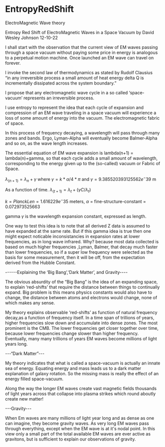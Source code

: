 # EntropyRedShift
ElectroMagnetic Wave theory


Entropy Red Shift of ElectroMagnetic Waves in a Space Vacuum
			      by
David Wesley Johnson     12-10-22

I shall start with the observation that the current view of
EM waves passing through a space vacuum without paying
some price in energy is analogous to a perpetual motion machine.
Once launched an EM wave can travel on forever.

I invoke the second law of thermodynamics as stated by
Rudolf Clausius 
“in any irreversible process a small amount of heat energy delta Q
 is incrementally dissipated across the system boundary.”

I propose that any electromagnetic wave cycle in a so called
‘space-vacuum’ represents an irreversible process.

I use entropy to represent the idea that each cycle of
expansion and compression of an EM wave traveling in
a space vacuum will experience a loss of some amount 
of energy into the vacuum. The electromagnetic fabric of space.

In this process of frequency decaying, a wavelength will pass through many
zones  and bands. Ergo, Lyman-Alpha will eventually become Balmer-Alpha
and so on, as the wave length increases.

The essential equation of EM wave expansion is  lambda(n+1) = lambda(n)+gamma,
so that each cycle adds a small amount of wavelength, corresponding to the energy 
given up to the (so-called) vacuum or  Fabric of Space.

$\lambda_(n+1) = \lambda_n+\gamma$ where $\gamma = k * \alpha / 4 * \pi$ and $\gamma  = 9.385520393125562e^-39$ m

As a function of time. $\lambda_(t+1) = \lambda_t+(\gamma C / \lambda_t  )$

$k      = Planck Len = 1.616229e^-35$  meters,
$\alpha$  = fine-structure-constant = 0.072973525663

gamma $\gamma$ is the wavelength expansion constant, expressed as length.

One way to test this idea is to note that all derived Z data is
assumed to have expanded at the same rate.
But if this gamma idea is true then one might expect noticable 
inconsistancies in expansion rates at lower frequencies, as in
long wave infrared. Why? because most data collected is based on
much higher frequencies ,Lyman, Balmer, that decay much faster than
lower frequencies, so if a super low frequency were selected as the
basis for some measurement, then it will be off, from the expectation
derived from the Hubble Constant.



------Explaining the ‘Big Bang’,‘Dark Matter’, and Gravity----

The obvious absurdity of the “Big Bang” is the idea of
an expanding space, to explain ‘red-shifts’ that require
the distance between things to continually expand.
Big problem is this means physics constants would
also have to change, the distance between atoms and
electrons would change, none of which makes any sense.

My theory explains observable ‘red-shifts’ as function
of natural frequency decay,as a function of frequency
itself.
In a time span of trillions of years, higher frequencies
slow down and accumulate into dense zones.
The most prominent is the CMB. The lower frequencies
get closer together over time, because  lower frequencies
change slower than higher frequency.
Eventually, many many trillions of years EM waves become
millions of light years long.

---“Dark Matter”---

My theory indicates that what is called a space-vacuum is
actually an innate sea of energy. Equating energy and mass
leads us to a dark matter explanation of galaxy rotation.
So the missing mass is really the effect of an energy 
filled space-vacuum.

Along the way the longer EM waves  create vast magnetic
fields thousands of light years across that collapse into
plasma strikes which round aboutly create new matter!

---Gravity---

When Em waves are many millions of light year long and
as dense as one can imagine, they become gravity waves.
As very long EM waves pass through everything, except when the
EM wave is at it's nodal point. In this view only a small part of
the total available EM waves are ever active as gravitons,
but is sufficient to explain our observations of gravity.
















